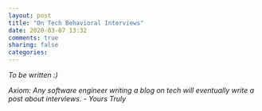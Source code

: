 ```yaml
---
layout: post
title: "On Tech Behavioral Interviews"
date: 2020-03-07 13:32
comments: true
sharing: false
categories: 
---
```


*To be written :)*

*Axiom: Any software engineer writing a blog on tech will eventually write a post about interviews. - Yours Truly*